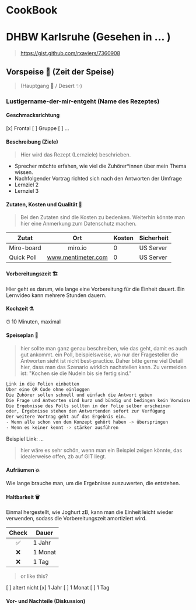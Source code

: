 # CookBook

# DHBW Karlsruhe (Gesehen in ... )
> https://gist.github.com/rxaviers/7360908

## Vorspeise 🚀  (Zeit der Speise)
>(Hauptgang 🍱 / Desert ✨)


### Lustigername-der-mir-entgeht (Name des Rezeptes)

#### Geschmacksrichtung
[x] Frontal
[ ] Gruppe
[ ] ...

#### Beschreibung (Ziele)
>Hier wird das Rezept (Lernziele) beschrieben.

- Sprecher möchte erfahen, wie viel die Zuhörer*innen über mein Thema wissen.
- Nachfolgender Vortrag richted sich nach den Antworten der Umfrage
- Lernziel 2
- Lernziel 3

#### Zutaten, Kosten und Qualität 📄
>Bei den Zutaten sind die Kosten zu bedenken. 
>Weiterhin könnte man hier eine Anmerkung zum Datenschutz machen.


| Zutat | Ort | Kosten | Sicherheit |
|-|:-:|-|-|
| Miro-board| miro.io | 0 | US Server|
| Quick Poll |www.mentimeter.com|0|US Server|


#### Vorbereitungszeit 🏗️
Hier geht es darum, wie lange eine Vorbereitung für die Einheit dauert. 
Ein Lernvideo kann mehrere Stunden dauern.

#### Kochzeit ⚗️
⏰
10 Minuten, maximal


#### Speiseplan 📄

> hier sollte man ganz genau beschreiben, wie das geht, damit es auch gut ankommt. 
> ein Poll, beispielsweise, wo nur der Fragesteller die Antworten sieht ist nicht best-practice.
> Daher bitte gerne viel Detail hier, dass man das Szenario wirklich nachstellen kann. 
> Zu vermeiden ist: "Kochen sie die Nudeln bis sie fertig sind."


```sh
Link in die Folien einbetten
Über eine QR Code ohne einloggen 
Die Zuhörer sollen schnell und einfach die Antwort geben
Die Frage und Antworten sind kurz und bündig und bedingen kein Vorwissen
Die Ergebnisse des Polls sollten in der Folie selber erscheinen
oder, Ergebnisse stehen den Antwortenden sofort zur Verfügung
Der weitere Vortrag geht auf das Ergebnis ein. 
- Wenn alle schon von dem Konzept gehört haben -> überspringen
- Wenn es keiner kennt -> stärker ausführen
```

Beispiel Link: ...

> hier wäre es sehr schön, wenn man ein Beispiel zeigen könnte, das idealerweise offen, zb auf GIT liegt.


#### Aufräumen 💥
Wie lange brauche man, um die Ergebnisse auszuwerten, die entstehen.

#### Haltbarkeit 🗑️
Einmal hergestellt, wie Joghurt zB, kann man die Einheit leicht wieder verwenden, sodass die Vorbereitungszeit amortiziert wird. 

|Check| Dauer|
|:-:|-|
|✅ |   1 Jahr    
|❌|    1 Monat|
|❌|   1 Tag|

> or like this? 

[ ] altert nicht
[x] 1 Jahr
[ ] 1 Monat
[ ] 1 Tag 
 
#### Vor- und Nachteile (Diskussion)





